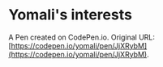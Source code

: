 # Yomali's interests

A Pen created on CodePen.io. Original URL: [https://codepen.io/yomali/pen/JjXRybM](https://codepen.io/yomali/pen/JjXRybM).


